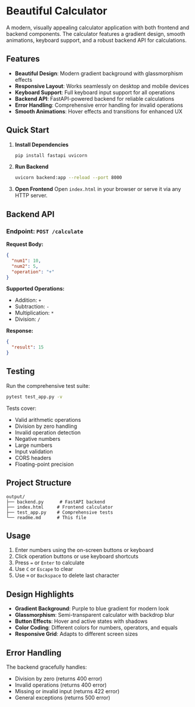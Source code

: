 # Beautiful Calculator

A modern, visually appealing calculator application with both frontend and backend components. The calculator features a gradient design, smooth animations, keyboard support, and a robust backend API for calculations.

## Features

- **Beautiful Design**: Modern gradient background with glassmorphism effects
- **Responsive Layout**: Works seamlessly on desktop and mobile devices
- **Keyboard Support**: Full keyboard input support for all operations
- **Backend API**: FastAPI-powered backend for reliable calculations
- **Error Handling**: Comprehensive error handling for invalid operations
- **Smooth Animations**: Hover effects and transitions for enhanced UX

## Quick Start

1. **Install Dependencies**
   ```bash
   pip install fastapi uvicorn
   ```

2. **Run Backend**
   ```bash
   uvicorn backend:app --reload --port 8000
   ```

3. **Open Frontend**
   Open `index.html` in your browser or serve it via any HTTP server.

## Backend API

### Endpoint: `POST /calculate`

**Request Body:**
```json
{
  "num1": 10,
  "num2": 5,
  "operation": "+"
}
```

**Supported Operations:**
- Addition: `+`
- Subtraction: `-`
- Multiplication: `*`
- Division: `/`

**Response:**
```json
{
  "result": 15
}
```

## Testing

Run the comprehensive test suite:
```bash
pytest test_app.py -v
```

Tests cover:
- Valid arithmetic operations
- Division by zero handling
- Invalid operation detection
- Negative numbers
- Large numbers
- Input validation
- CORS headers
- Floating-point precision

## Project Structure

```
output/
├── backend.py      # FastAPI backend
├── index.html     # Frontend calculator
├── test_app.py    # Comprehensive tests
└── readme.md      # This file
```

## Usage

1. Enter numbers using the on-screen buttons or keyboard
2. Click operation buttons or use keyboard shortcuts
3. Press `=` or `Enter` to calculate
4. Use `C` or `Escape` to clear
5. Use `⌫` or `Backspace` to delete last character

## Design Highlights

- **Gradient Background**: Purple to blue gradient for modern look
- **Glassmorphism**: Semi-transparent calculator with backdrop blur
- **Button Effects**: Hover and active states with shadows
- **Color Coding**: Different colors for numbers, operators, and equals
- **Responsive Grid**: Adapts to different screen sizes

## Error Handling

The backend gracefully handles:
- Division by zero (returns 400 error)
- Invalid operations (returns 400 error)
- Missing or invalid input (returns 422 error)
- General exceptions (returns 500 error)